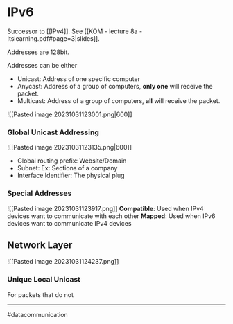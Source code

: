 # IPv6
Successor to [[IPv4]]. See [[KOM - lecture 8a - Itslearning.pdf#page=3|slides]].

Addresses are 128bit.

Addresses can be either
- Unicast: Address of one specific computer
- Anycast: Address of a group of computers, **only one** will receive the packet.
- Multicast: Address of a group of computers, **all** will receive the packet.

![[Pasted image 20231031123001.png|600]]

### Global Unicast Addressing
![[Pasted image 20231031123135.png|600]]
- Global routing prefix: Website/Domain
- Subnet: Ex: Sections of a company
- Interface Identifier: The physical plug

### Special Addresses
![[Pasted image 20231031123917.png]]
**Compatible**: Used when IPv4 devices want to communicate with each other
**Mapped**: Used when IPv6 devices want to communicate IPv4 devices

## Network Layer
![[Pasted image 20231031124237.png]]

### Unique Local Unicast
For packets that do not 


---
#datacommunication
